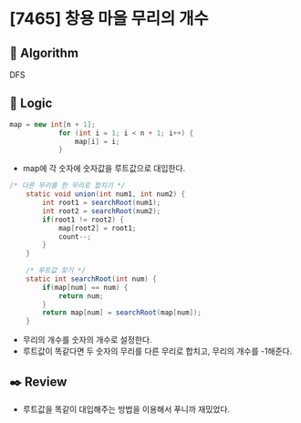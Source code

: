 # [7465] 창용 마을 무리의 개수

## :pushpin: **Algorithm**

DFS

## :round_pushpin: **Logic**


```java
map = new int[n + 1];
			for (int i = 1; i < n + 1; i++) {
				map[i] = i;
			}
```
- map에 각 숫자에 숫자값을 루트값으로 대입한다.
```java
/* 다른 무리를 한 무리로 합치기 */
	static void union(int num1, int num2) {
		int root1 = searchRoot(num1);
		int root2 = searchRoot(num2);
		if(root1 != root2) {
			map[root2] = root1;
			count--;
		}
	}
	
	/* 루트값 찾기 */
	static int searchRoot(int num) {
		if(map[num] == num) {
			return num;
		}
		return map[num] = searchRoot(map[num]);
	}
```
- 무리의 개수를 숫자의 개수로 설정한다.
- 루트값이 똑같다면 두 숫자의 무리를 다른 무리로 합치고, 무리의 개수를 -1해준다.

## :black_nib: **Review**
- 루트값을 똑같이 대입해주는 방법을 이용해서 푸니까 재밌었다.
